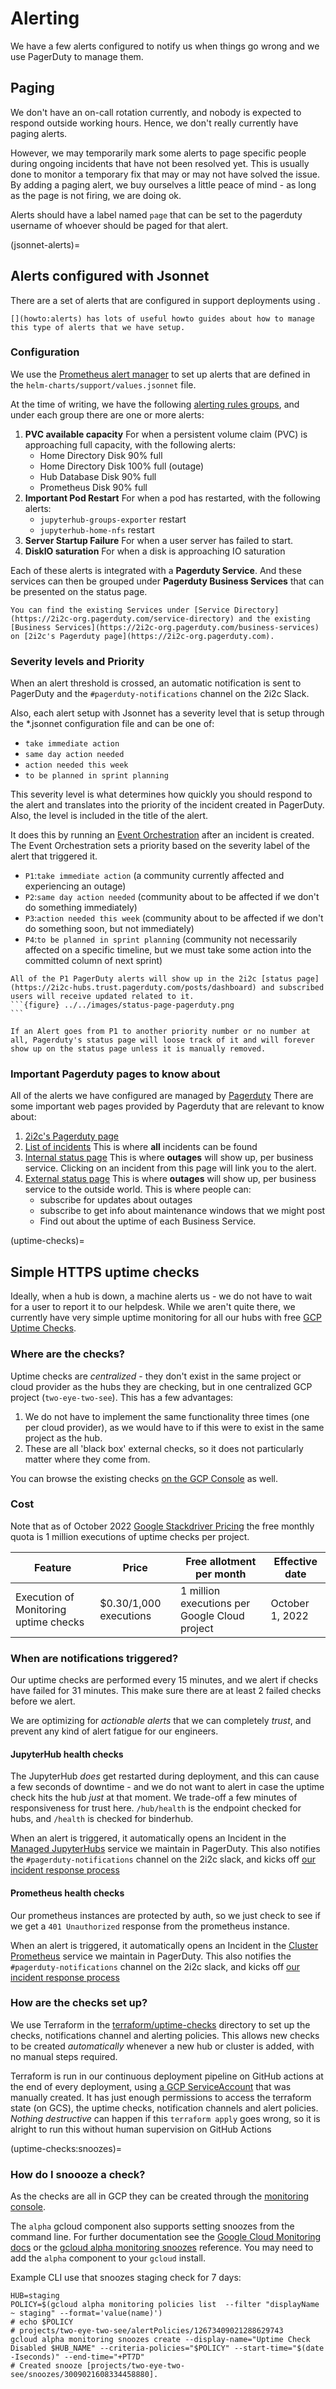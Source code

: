 # Alerting
We have a few alerts configured to notify us when things go wrong and we use PagerDuty to manage them.

## Paging
We don't have an on-call rotation currently, and nobody is expected to
respond outside working hours. Hence, we don't really currently have paging
alerts.

However, we may temporarily mark some alerts to page specific people during
ongoing incidents that have not been resolved yet. This is usually done
to monitor a temporary fix that may or may not have solved the issue. By
adding a paging alert, we buy ourselves a little peace of mind - as long
as the page is not firing, we are doing ok.

Alerts should have a label named `page` that can be set to the pagerduty username of whoever should be paged for that alert.

(jsonnet-alerts)=
## Alerts configured with Jsonnet
There are a set of alerts that are configured in support deployments using [](#topic/jsonnet).

```{important}
[](howto:alerts) has lots of useful howto guides about how to manage this type of alerts that we have setup.
```


### Configuration
We use the [Prometheus alert manager](https://prometheus.io/docs/alerting/latest/overview/) to set up alerts that are defined in the `helm-charts/support/values.jsonnet` file.

At the time of writing, we have the following [alerting rules groups](https://prometheus.io/docs/prometheus/latest/configuration/alerting_rules/#defining-alerting-rules), and under each group there are one or more alerts:

1. **PVC available capacity**
   For when a persistent volume claim (PVC) is approaching full capacity, with the following alerts:
   - Home Directory Disk 90% full
   - Home Directory Disk 100% full (outage)
   - Hub Database Disk 90% full
   - Prometheus Disk 90% full
2. **Important Pod Restart**
   For when a pod has restarted, with the following alerts:
   - `jupyterhub-groups-exporter` restart
   - `jupyterhub-home-nfs` restart
3. **Server Startup Failure**
   For when a user server has failed to start.
4. **DiskIO saturation**
   For when a disk is approaching IO saturation

Each of these alerts is integrated with a **Pagerduty Service**. And these services can then be grouped under **Pagerduty Business Services** that can be presented on the status page.

```{important}
You can find the existing Services under [Service Directory](https://2i2c-org.pagerduty.com/service-directory) and the existing [Business Services](https://2i2c-org.pagerduty.com/business-services) on [2i2c's Pagerduty page](https://2i2c-org.pagerduty.com).
```

### Severity levels and Priority

When an alert threshold is crossed, an automatic notification is sent to PagerDuty and the `#pagerduty-notifications` channel on the 2i2c Slack.

Also, each  alert setup with Jsonnet has a severity level that is setup through the *.jsonnet configuration file and can be one of:

- `take immediate action`
- `same day action needed`
- `action needed this week`
- `to be planned in sprint planning`

This severity level is what determines how quickly you should respond to the alert and translates into the priority of the incident created in PagerDuty. Also, the level is included in the title of the alert.

It does this by running an [Event Orchestration](https://support.pagerduty.com/main/docs/event-orchestration) after an incident is created.
The Event Orchestration sets a priority based on the severity label of the alert that triggered it.

- `P1`:`take immediate action` (a community currently affected and experiencing an outage)
- `P2`:`same day action needed` (community about to be affected if we don't do something immediately)
- `P3`:`action needed this week` (community about to be affected if we don't do something soon, but not immediately)
- `P4`:`to be planned in sprint planning` (community not necessarily affected on a specific timeline, but we must take some action into the committed column of next sprint)

````{important}
All of the P1 PagerDuty alerts will show up in the 2i2c [status page](https://2i2c-hubs.trust.pagerduty.com/posts/dashboard) and subscribed users will receive updated related to it.
```{figure} ../../images/status-page-pagerduty.png
```
````

```{warning}
If an Alert goes from P1 to another priority number or no number at all, Pagerduty's status page will loose track of it and will forever show up on the status page unless it is manually removed.
```

### Important Pagerduty pages to know about
All of the alerts we have configured are managed by [Pagerduty](https://www.pagerduty.com/)
There are some important web pages provided by Pagerduty that are relevant to know about:

1. [2i2c's Pagerduty page](https://2i2c-org.pagerduty.com)
2. [List of incidents](https://2i2c-org.pagerduty.com/incidents)
   This is where **all** incidents can be found
3. [Internal status page](https://2i2c-org.pagerduty.com/status-dashboard)
   This is where **outages** will show up, per business service. Clicking on an incident from this page will link you to the alert.
4. [External status page](https://2i2c-hubs.trust.pagerduty.com/)
   This is where **outages** will show up, per business service to the outside world. This is where people can:
   - subscribe for updates about outages
   - subscribe to get info about maintenance windows that we might post
   - Find out about the uptime of each Business Service.

(uptime-checks)=
## Simple HTTPS uptime checks

Ideally, when a hub is down, a machine alerts us - we do not have to wait for a user
to report it to our helpdesk. While we aren't quite there, we currently have very simple
uptime monitoring for all our hubs with free [GCP Uptime Checks](https://cloud.google.com/monitoring/uptime-checks).

### Where are the checks?

Uptime checks are *centralized* - they don't exist in the same project or cloud provider
as the hubs they are checking, but in one centralized GCP project (`two-eye-two-see`). This
has a few advantages:

1. We do not have to implement the same functionality three times (one per cloud provider),
   as we would have to if this were to exist in the same project as the hub.
2. These are all 'black box' external checks, so it does not particularly matter where they
   come from.

You can browse the existing checks [on the GCP Console](https://console.cloud.google.com/monitoring/uptime?project=two-eye-two-see)
as well.

### Cost

Note that as of October 2022 [Google Stackdriver
Pricing](https://cloud.google.com/stackdriver/pricing) the free monthly quota is
1 million executions of uptime checks per project.

| Feature | Price | Free allotment per month | Effective date |
| --- | --- | --- | --- |
| Execution of Monitoring uptime checks| $0.30/1,000 executions| 1 million executions per Google Cloud project|	October 1, 2022 |

### When are notifications triggered?

Our uptime checks are performed every 15 minutes, and we alert if checks have failed for 31 minutes.
This make sure there are at least 2 failed checks before we alert.

We are optimizing for *actionable alerts* that we can completely *trust*,
and prevent any kind of alert fatigue for our engineers.

#### JupyterHub health checks

The JupyterHub *does* get restarted during deployment, and this can cause a few
seconds of downtime - and we do not want to alert in case the uptime check hits
the hub *just* at that moment. We trade-off a few minutes of responsiveness for
trust here. `/hub/health` is the endpoint checked for hubs, and `/health` is checked
for binderhub.

When an alert is triggered, it automatically opens an Incident in the
[Managed JupyterHubs](https://2i2c-org.pagerduty.com/service-directory/PS10YJ3) service
we maintain in PagerDuty. This also notifies the `#pagerduty-notifications` channel on
the 2i2c slack, and kicks off [our incident response process](https://team-compass.2i2c.org/en/latest/projects/managed-hubs/incidents.html)

#### Prometheus health checks

Our prometheus instances are protected by auth, so we just check to see if we get a
`401 Unauthorized` response from the prometheus instance.

When an alert is triggered, it automatically opens an Incident in the
[Cluster Prometheus](https://2i2c-org.pagerduty.com/service-directory/P4B7MEA) service
we maintain in PagerDuty. This also notifies the `#pagerduty-notifications` channel on
the 2i2c slack, and kicks off [our incident response process](https://team-compass.2i2c.org/en/latest/projects/managed-hubs/incidents.html)


### How are the checks set up?

We use Terraform in the [terraform/uptime-checks](https://github.com/2i2c-org/infrastructure/tree/HEAD/terraform/uptime-checks)
directory to set up the checks, notifications channel and alerting policies. This allows new
checks to be created *automatically* whenever a new hub or cluster is added, with no manual
steps required.

 Terraform is run in our continuous deployment pipeline on GitHub actions at the
 end of every deployment, using [a GCP
 ServiceAccount](https://console.cloud.google.com/iam-admin/serviceaccounts/details/114061400394069109140?project=two-eye-two-see)
 that was manually created. It has just enough permissions to access the
 terraform state (on GCS), the uptime checks, notification channels and alert
 policies. *Nothing destructive* can happen if this `terraform apply` goes
 wrong, so it is alright to run this without human supervision on GitHub Actions

(uptime-checks:snoozes)=
### How do I snoooze a check?

As the checks are all in GCP they can be created through the [monitoring console](https://console.cloud.google.com/monitoring/alerting?project=two-eye-two-see).

The `alpha` gcloud component also supports setting snoozes from the command line. For further documentation see the [Google Cloud Monitoring docs](https://cloud.google.com/monitoring/alerts/manage-snooze#gcloud-cli) or the [gcloud alpha monitoring snoozes](https://cloud.google.com/sdk/gcloud/reference/alpha/monitoring/snoozes) reference. You may need to add the `alpha` component to your `gcloud` install.


Example CLI use that snoozes staging check for 7 days:

```
HUB=staging
POLICY=$(gcloud alpha monitoring policies list  --filter "displayName ~ staging" --format='value(name)')
# echo $POLICY 
# projects/two-eye-two-see/alertPolicies/12673409021288629743
gcloud alpha monitoring snoozes create --display-name="Uptime Check Disabled $HUB_NAME" --criteria-policies="$POLICY" --start-time="$(date -Iseconds)" --end-time="+PT7D"
# Created snooze [projects/two-eye-two-see/snoozes/3009021608334458880].
```
